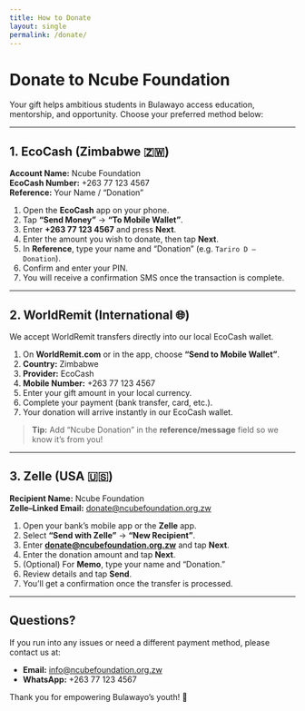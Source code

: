 ```yaml
---
title: How to Donate
layout: single
permalink: /donate/
---
```



# Donate to Ncube Foundation

Your gift helps ambitious students in Bulawayo access education, mentorship, and opportunity. Choose your preferred method below:

---

## 1. EcoCash (Zimbabwe 🇿🇼)

**Account Name:** Ncube Foundation  
**EcoCash Number:** +263 77 123 4567  
**Reference:** Your Name / “Donation”

1. Open the **EcoCash** app on your phone.  
2. Tap **“Send Money”** → **“To Mobile Wallet”**.  
3. Enter **+263 77 123 4567** and press **Next**.  
4. Enter the amount you wish to donate, then tap **Next**.  
5. In **Reference**, type your name and “Donation” (e.g. `Tariro D – Donation`).  
6. Confirm and enter your PIN.  
7. You will receive a confirmation SMS once the transaction is complete.

---

## 2. WorldRemit (International 🌐)

We accept WorldRemit transfers directly into our local EcoCash wallet.

1. On **WorldRemit.com** or in the app, choose **“Send to Mobile Wallet”**.  
2. **Country:** Zimbabwe  
3. **Provider:** EcoCash  
4. **Mobile Number:** +263 77 123 4567  
5. Enter your gift amount in your local currency.  
6. Complete your payment (bank transfer, card, etc.).  
7. Your donation will arrive instantly in our EcoCash wallet.  

> **Tip:** Add “Ncube Donation” in the **reference/message** field so we know it’s from you!

---

## 3. Zelle (USA 🇺🇸)

**Recipient Name:** Ncube Foundation  
**Zelle–Linked Email:** donate@ncubefoundation.org.zw  

1. Open your bank’s mobile app or the **Zelle** app.  
2. Select **“Send with Zelle”** → **“New Recipient”**.  
3. Enter **donate@ncubefoundation.org.zw** and tap **Next**.  
4. Enter the donation amount and tap **Next**.  
5. (Optional) For **Memo**, type your name and “Donation.”  
6. Review details and tap **Send**.  
7. You’ll get a confirmation once the transfer is processed.


---

## Questions?

If you run into any issues or need a different payment method, please contact us at:

- **Email:** info@ncubefoundation.org.zw  
- **WhatsApp:** +263 77 123 4567  

Thank you for empowering Bulawayo’s youth! 🙏  
